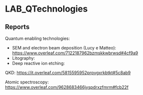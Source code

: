 # LAB_QTechnologies




## Reports

Quantum enabling technologies:
* SEM and electron beam deposition (Lucy e Matteo): https://www.overleaf.com/7122187962bzmskkwbrwsd#4cf9a9
* Litography:
* Deep reactive ion etching:

QKD: https://it.overleaf.com/5815595952prpvgxrkbtkt#5c8ab9

Atomic spectroscopy:
https://www.overleaf.com/9628683466jyspdrxzfmrm#fcb22f
